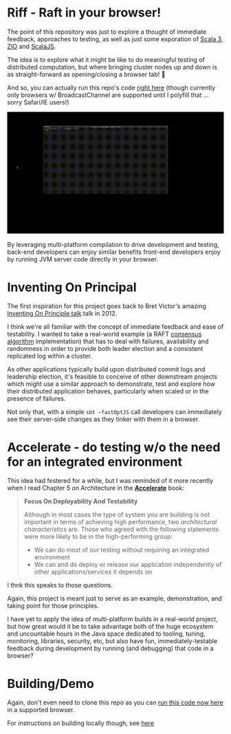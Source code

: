 # Riff - Raft in your browser!

The point of this repository was just to explore a thought of immediate feedback, approaches to testing, as well as just some exporation of [Scala 3](https://dotty.epfl.ch/), [ZIO](https://zio.dev/) and [ScalaJS](https://www.scala-js.org/).

The idea is to explore what it might be like to do meaningful testing of distributed computation, but where bringing cluster nodes up and down is as 
straight-forward as opening/closing a browser tab! 🎉

And so, you can actually run this repo's code [right here](https://aaronp.github.io/riffd) (though currently only browsers w/ BroadcastChannel are supported until I polyfill that ... sorry Safari/IE users!)

![demo](docs/demo.gif)

By leveraging multi-platform compilation to drive development and testing, back-end developers can enjoy similar benefits front-end developers enjoy by running JVM server code directly in your browser.

# Inventing On Principal

The first inspiration for this project goes back to Bret Victor's amazing [Inventing On Principle talk](https://vimeo.com/36579366) talk in 2012.

I think we're all familiar with the concept of immediate feedback and ease of testability. I wanted to take a real-world example (a RAFT [consensus algorithm](consensus.md) implementation) that has to deal with failures, availability and randomness in order to provide both leader election and a consistent replicated log within a cluster.

As other applications typically build upon distributed commit logs and leadership election, it's feasible to conceive of other downstream projects which might use a similar approach to demonstrate, test and explore how their distributed application behaves, particularly when scaled or in the presence of failures.

Not only that, with a simple `sbt ~fastOptJS` call developers can immediately see their server-side changes as they tinker with them in a browser.

# Accelerate - do testing w/o the need for an integrated environment

This idea had festered for a while, but I was reminded of it more recently when I read Chapter 5 on Architecture in the __[Accelerate](https://www.amazon.co.uk/Accelerate-Software-Performing-Technology-Organizations/dp/1942788339)__ book:

> __Focus On Deployability And Testability__
>
> Although in most cases the type of system you are building is not important in terms of achieving high performance, two _architectural characteristics_ are.
> Those who agreed with the following statements were more likely to be in the high-performing group:
>  * We can do most of our testing without requiring an integrated environment
>  * We can and do deploy or release our application independently of other applications/services it depends on

I thnk this speaks to those questions.

Again, this project is meant just to serve as an example, demonstration, and taking point for those principles.

I have yet to apply the idea of multi-platform builds in a real-world project, but how great would it be to take advantage 
both of the huge ecosystem and uncountable hours in the Java space dedicated to tooling, tuning, monitoring, libraries, security, etc, 
but also have fun, immediately-testable feedback during development by running (and debugging) that code in a browser?

# Building/Demo

Again, don't even need to clone this repo as you can [run this code now here](https://aaronp.github.io/riffd) in a supported browser.

For instructions on building locally though, see [here](building.md)
